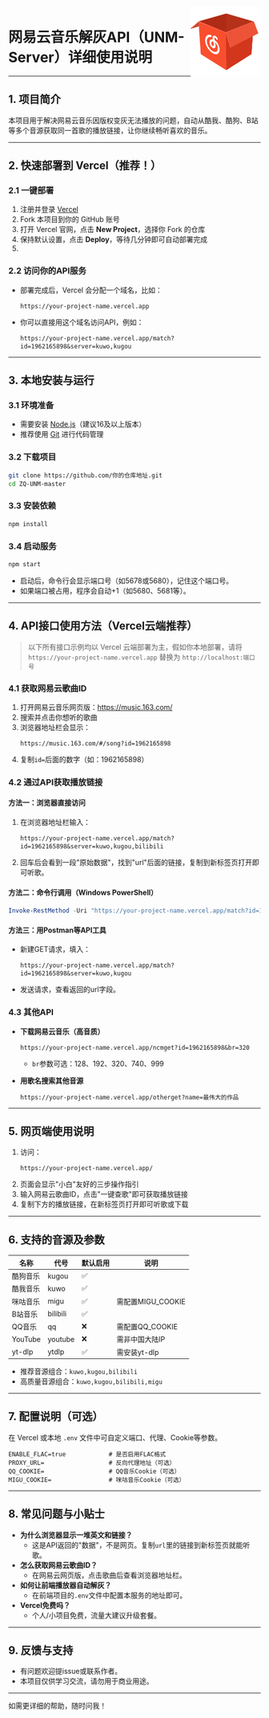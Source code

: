 <!-- Thanks to https://zhconvert.org's Chinese (China) converter ! -->

<img src="./public/favicon.png" alt="logo" width="140" height="140" align="right">

# 网易云音乐解灰API（UNM-Server）详细使用说明

---

## 1. 项目简介

本项目用于解决网易云音乐因版权变灰无法播放的问题，自动从酷我、酷狗、B站等多个音源获取同一首歌的播放链接，让你继续畅听喜欢的音乐。

---

## 2. 快速部署到 Vercel（推荐！）

### 2.1 一键部署

1. 注册并登录 [Vercel](https://vercel.com/)
2. Fork 本项目到你的 GitHub 账号
3. 打开 Vercel 官网，点击 **New Project**，选择你 Fork 的仓库
4. 保持默认设置，点击 **Deploy**，等待几分钟即可自动部署完成
5. 
### 2.2 访问你的API服务

- 部署完成后，Vercel 会分配一个域名，比如：
  ```
  https://your-project-name.vercel.app
  ```
- 你可以直接用这个域名访问API，例如：
  ```
  https://your-project-name.vercel.app/match?id=1962165898&server=kuwo,kugou
---

## 3. 本地安装与运行

### 3.1 环境准备
- 需要安装 [Node.js](https://nodejs.org/)（建议16及以上版本）
- 推荐使用 [Git](https://git-scm.com/) 进行代码管理

### 3.2 下载项目

```bash
git clone https://github.com/你的仓库地址.git
cd ZQ-UNM-master
```

### 3.3 安装依赖

```bash
npm install
```

### 3.4 启动服务

```bash
npm start
```

- 启动后，命令行会显示端口号（如5678或5680），记住这个端口号。
- 如果端口被占用，程序会自动+1（如5680、5681等）。

---

## 4. API接口使用方法（Vercel云端推荐）

> 以下所有接口示例均以 Vercel 云端部署为主，假如你本地部署，请将 `https://your-project-name.vercel.app` 替换为 `http://localhost:端口号`

### 4.1 获取网易云歌曲ID
1. 打开网易云音乐网页版：https://music.163.com/
2. 搜索并点击你想听的歌曲
3. 浏览器地址栏会显示：
   ```
   https://music.163.com/#/song?id=1962165898
   ```
4. 复制`id=`后面的数字（如：1962165898）

### 4.2 通过API获取播放链接

#### 方法一：浏览器直接访问

1. 在浏览器地址栏输入：
   ```
   https://your-project-name.vercel.app/match?id=1962165898&server=kuwo,kugou,bilibili
   ```
2. 回车后会看到一段"原始数据"，找到"url"后面的链接，复制到新标签页打开即可听歌。

#### 方法二：命令行调用（Windows PowerShell）

```powershell
Invoke-RestMethod -Uri "https://your-project-name.vercel.app/match?id=1962165898&server=kuwo,kugou" -Method GET
```

#### 方法三：用Postman等API工具
- 新建GET请求，填入：
  ```
  https://your-project-name.vercel.app/match?id=1962165898&server=kuwo,kugou
  ```
- 发送请求，查看返回的url字段。

### 4.3 其他API

- **下载网易云音乐（高音质）**
  ```
  https://your-project-name.vercel.app/ncmget?id=1962165898&br=320
  ```
  - `br`参数可选：128、192、320、740、999

- **用歌名搜索其他音源**
  ```
  https://your-project-name.vercel.app/otherget?name=最伟大的作品
  ```

---

## 5. 网页端使用说明

1. 访问：
   ```
   https://your-project-name.vercel.app/
   ```
2. 页面会显示"小白"友好的三步操作指引
3. 输入网易云歌曲ID，点击"一键查歌"即可获取播放链接
4. 复制下方的播放链接，在新标签页打开即可听歌或下载

---

## 6. 支持的音源及参数

| 名称      | 代号      | 默认启用 | 说明                  |
| --------- | --------- | -------- | --------------------- |
| 酷狗音乐  | kugou     | ✅       |                       |
| 酷我音乐  | kuwo      | ✅       |                       |
| 咪咕音乐  | migu      | ✅       | 需配置MIGU_COOKIE     |
| B站音乐   | bilibili  | ✅       |                       |
| QQ音乐    | qq        | ❌       | 需配置QQ_COOKIE       |
| YouTube   | youtube   | ❌       | 需非中国大陆IP        |
| yt-dlp    | ytdlp     | ✅       | 需安装yt-dlp          |

- 推荐音源组合：`kuwo,kugou,bilibili`
- 高质量音源组合：`kuwo,kugou,bilibili,migu`

---

## 7. 配置说明（可选）

在 Vercel 或本地 `.env` 文件中可自定义端口、代理、Cookie等参数。

```env
ENABLE_FLAC=true            # 是否启用FLAC格式
PROXY_URL=                  # 反向代理地址（可选）
QQ_COOKIE=                  # QQ音乐Cookie（可选）
MIGU_COOKIE=                # 咪咕音乐Cookie（可选）
```

---

## 8. 常见问题与小贴士

- **为什么浏览器显示一堆英文和链接？**
  - 这是API返回的"数据"，不是网页。复制`url`里的链接到新标签页就能听歌。
- **怎么获取网易云歌曲ID？**
  - 在网易云网页版，点击歌曲后查看浏览器地址栏。
- **如何让前端播放器自动解灰？**
  - 在前端项目的`.env`文件中配置本服务的地址即可。
- **Vercel免费吗？**
  - 个人/小项目免费，流量大建议升级套餐。

---

## 9. 反馈与支持

- 有问题欢迎提issue或联系作者。
- 本项目仅供学习交流，请勿用于商业用途。

---

如需更详细的帮助，随时问我！


